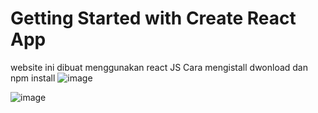 # Getting Started with Create React App

website ini dibuat menggunakan react JS
Cara mengistall
dwonload dan npm install
![image](https://github.com/aldihutasoit/searchnamemovieReact/assets/74939053/7987df32-8f0a-4fab-94f5-a116d531e345)

![image](https://github.com/aldihutasoit/searchnamemovieReact/assets/74939053/8d3aff36-0043-4797-a79a-358b9d5963a0)
